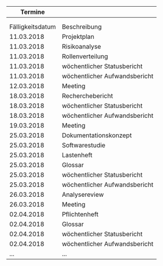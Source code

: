 | Termine          |                               | 
|------------------|-------------------------------| 
|                  |                               | 
|                  |                               | 
| Fälligkeitsdatum | Beschreibung                  | 
| 11.03.2018       | Projektplan                   | 
| 11.03.2018       | Risikoanalyse                 | 
| 11.03.2018       | Rollenverteilung              | 
| 11.03.2018       | wöchentlicher Statusbericht   | 
| 11.03.2018       | wöchentlicher Aufwandsbericht | 
| 12.03.2018       | Meeting                       | 
| 18.03.2018       | Recherchebericht              | 
| 18.03.2018       | wöchentlicher Statusbericht   | 
| 18.03.2018       | wöchentlicher Aufwandsbericht | 
| 19.03.2018       | Meeting                       | 
| 25.03.2018       | Dokumentationskonzept         | 
| 25.03.2018       | Softwarestudie                | 
| 25.03.2018       | Lastenheft                    | 
| 25.03.2018       | Glossar                       | 
| 25.03.2018       | wöchentlicher Statusbericht   | 
| 25.03.2018       | wöchentlicher Aufwandsbericht | 
| 26.03.2018       | Analysereview                 | 
| 26.03.2018       | Meeting                       | 
| 02.04.2018       | Pflichtenheft                 | 
| 02.04.2018       | Glossar                       | 
| 02.04.2018       | wöchentlicher Statusbericht   | 
| 02.04.2018       | wöchentlicher Aufwandsbericht | 
| ...              | ...                           | 
